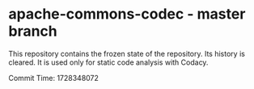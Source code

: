 # apache-commons-codec - master branch

This repository contains the frozen state of the repository.
Its history is cleared. It is used only for static code
analysis with Codacy.

Commit Time: 1728348072